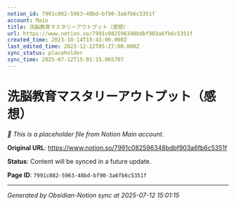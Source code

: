 ```yaml
---
notion_id: 7991c082-5963-48bd-bf90-3a6fb6c5351f
account: Main
title: 洗脳教育マスタリーアウトプット（感想）
url: https://www.notion.so/7991c082596348bdbf903a6fb6c5351f
created_time: 2023-10-14T19:43:00.000Z
last_edited_time: 2023-12-22T05:27:00.000Z
sync_status: placeholder
sync_time: 2025-07-12T15:01:15.065707
---
```


# 洗脳教育マスタリーアウトプット（感想）

*🔄 This is a placeholder file from Notion Main account.*

**Original URL**: https://www.notion.so/7991c082596348bdbf903a6fb6c5351f

**Status**: Content will be synced in a future update.

**Page ID**: `7991c082-5963-48bd-bf90-3a6fb6c5351f`

---

*Generated by Obsidian-Notion sync at 2025-07-12 15:01:15*
